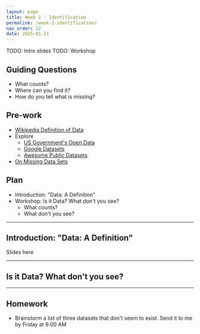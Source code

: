 ```yaml
---
layout: page
title: Week 2 - Identification
permalink: /week-2-identification/
nav_order: 12
date: 2025-01-21
---
```


TODO: Intro slides
TODO: Workshop

## Guiding Questions

* What counts?
* Where can you find it?
* How do you tell what is missing?

## Pre-work

* [Wikipedia Definition of Data](https://en.wikipedia.org/wiki/Data)
* Explore
    * [US Government's Open Data](https://data.gov/)
    * [Google Datasets](https://datasetsearch.research.google.com/)
    * [Awesome Public Datasets](https://github.com/awesomedata/awesome-public-datasets?tab=readme-ov-file#complexnetworks)
* [On Missing Data Sets](https://github.com/MimiOnuoha/missing-datasets)

## Plan

* Introduction: "Data: A Definition" 
* Workshop: Is it Data? What don't you see?
    * What counts?
    * What don't you see?

---
## Introduction: "Data: A Definition"

Slides here

---
## Is it Data? What don't you see?

---

## Homework

* Brainstorm a list of three datasets that don't seem to exist. Send it to me by Friday at 9:00 AM
